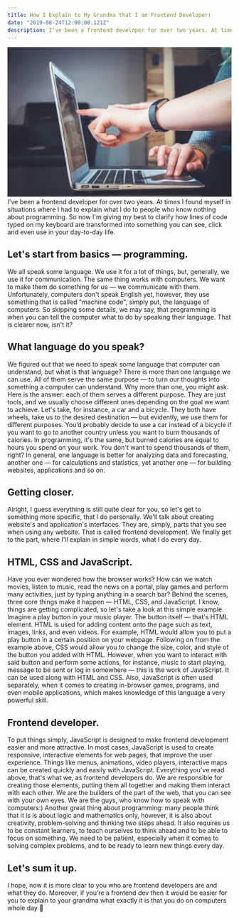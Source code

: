 ```yaml
---
title: How I Explain to My Grandma that I am Frontend Developer!
date: "2019-08-24T12:00:00.121Z"
description: I've been a frontend developer for over two years. At times I found myself in situations where I had to explain what I do to people who know nothing about programming. So now I'm giving my best to clarify how lines of code typed on my keyboard are transformed into something you can see, click and even use in your day-to-day life
---
```


![Boost productivity](./frontend-grandma.jpg)
I've been a frontend developer for over two years. At times I found myself in situations where I had to explain what I do to people who know nothing about programming. So now I'm giving my best to clarify how lines of code typed on my keyboard are transformed into something you can see, click and even use in your day-to-day life.

## Let's start from basics — programming.

We all speak some language. We use it for a lot of things, but, generally, we use it for communication. The same thing works with computers.
We want to make them do something for us — we communicate with them. Unfortunately, computers don't speak English yet, however, they use something that is called "machine code", simply put, the language of computers. So skipping some details, we may say, that programming is when you can tell the computer what to do by speaking their language. That is clearer now, isn't it?

## What language do you speak?

We figured out that we need to speak some language that computer can understand, but what is that language?
There is more than one language we can use. All of them serve the same purpose — to turn our thoughts into something a computer can understand. Why more than one, you might ask. Here is the answer: each of them serves a different purpose. They are just tools, and we usually choose different ones depending on the goal we want to achieve.
Let's take, for instance, a car and a bicycle. They both have wheels, take us to the desired destination — but evidently, we use them for different purposes. You’d probably decide to use a car instead of a bicycle if you want to go to another country unless you want to burn thousands of calories. In programming, it's the same, but burned calories are equal to hours you spend on your work. You don't want to spend thousands of them, right?
In general, one language is better for analyzing data and forecasting, another one — for calculations and statistics, yet another one — for building websites, applications and so on.

## Getting closer.

Alright, I guess everything is still quite clear for you, so let's get to something more specific, that I do personally. We'll talk about creating website's and application's interfaces. They are, simply, parts that you see when using any website. That is called frontend development. We finally get to the part, where I'll explain in simple words, what I do every day.

## HTML, CSS and JavaScript.

Have you ever wondered how the browser works? How can we watch movies, listen to music, read the news on a portal, play games and perform many activities, just by typing anything in a search bar?
Behind the scenes, three core things make it happen — HTML, CSS, and JavaScript. I know, things are getting complicated, so let's take a look at this simple example.
Imagine a play button in your music player. The button itself — that's HTML element.
HTML is used for adding content onto the page such as text, images, links, and even videos. For example, HTML would allow you to put a play button in a certain position on your webpage.
Following on from the example above, CSS would allow you to change the size, color, and style of the button you added with HTML.
However, when you want to interact with said button and perform some actions, for instance, music to start playing, message to be sent or log in somewhere — this is the work of JavaScript. It can be used along with HTML and CSS.
Also, JavaScript is often used separately, when it comes to creating in-browser games, programs, and even mobile applications, which makes knowledge of this language a very powerful skill.

## Frontend developer.

To put things simply, JavaScript is designed to make frontend development easier and more attractive. In most cases, JavaScript is used to create responsive, interactive elements for web pages, that improve the user experience. Things like menus, animations, video players, interactive maps can be created quickly and easily with JavaScript.
Everything you've read above, that's what we, as frontend developers do. We are responsible for creating those elements, putting them all together and making them interact with each other. We are the builders of the part of the web, that you can see with your own eyes. We are the guys, who know how to speak with computers:)
Another great thing about programming: many people think that it is is about logic and mathematics only, however, it is also about creativity, problem-solving and thinking two steps ahead. It also requires us to be constant learners, to teach ourselves to think ahead and to be able to focus on something. We need to be patient, especially when it comes to solving complex problems, and to be ready to learn new things every day.

## Let's sum it up.

I hope, now it is more clear to you who are frontend developers are and what they do. Moreover, if you’re a frontend dev then it would be easier for you to explain to your grandma what exactly it is that you do on computers whole day 🙂


